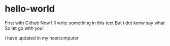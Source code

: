 # hello-world
First with Github
Now 
I'll write something in this text
But i dot konw say what So let go with you!

i have updated in my hostcomputer